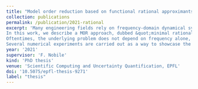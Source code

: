 ```yaml
---
title: "Model order reduction based on functional rational approximants for parametric PDEs with meromorphic structure"
collection: publications
permalink: /publication/2021-rational
excerpt: 'Many engineering fields rely on frequency-domain dynamical systems for the mathematical modeling of physical (electrical/mechanical/etc.) structures. With the growing need for more accurate and reliable results, the computational burden incurred by frequency sweeps has increased too: in many practical cases, a direct frequency-response analysis over a wide range of frequencies is prohibitively expensive. In this respect, model order reduction (MOR) methods are very appealing, as they allow to replace the costly solves of the original problem with a cheap-to-evaluate surrogate model.<br>
In this work, we describe a MOR approach, dubbed &quot;minimal rational interpolation&quot; (MRI), that builds a rational interpolant of the frequency response of the dynamical system. In MRI, we build a surrogate model in a data-driven fashion, starting from only few (very expensive) solves of the original problem at well-chosen frequencies. Notably, we do not need any knowledge of (nor access to) the underlying structure of the original problem, so that MRI can be described as a &quot;non-intrusive&quot; method. We perform a theoretical analysis of MRI, showing that it converges to the exact frequency response in a quasi-optimal way, in an &quot;approximation theory&quot; sense. We also describe how this approach can be complemented by adaptive sampling strategies, which, relying on a posteriori error estimators, automatically select the &quot;best&quot; sampling frequencies.<br>
Oftentimes, the underlying problem does not depend on frequency alone, but also on additional parameters, which might represent uncertain features of the physical system or design parameters that have to be optimized. This is the so-called &quot;parametric&quot; case, which is much more complex than the non-parametric one, especially if a modest number of parameters is involved. As a way to tackle the parametric setting, we propose a MOR approach based on marginalization: we use MRI to build local frequency surrogates at different parameter configurations, and then we combine these local surrogates to obtain a global reduced model. Several issues arise when carrying out this &quot;combination&quot; step. In this thesis, we propose a practical algorithm for this, relying on matching the partial fraction expansions of the local surrogates term-by-term.<br>
Several numerical experiments are carried out as a way to showcase the effectiveness of our proposed approaches, both in the non-parametric and parametric settings. Our &quot;case studies&quot; are selected as simplified versions of problems of practical interest. Notably, we include examples of resonant behavior of mechanical structures with uncertain material properties, and of impedance modeling of distributed electrical circuits with a modest number of design parameters.'
year: '2021'
supervisor: 'F. Nobile'
kind: 'PhD thesis'
venue: 'Scientific Computing and Uncertainty Quantification, EPFL'
doi: '10.5075/epfl-thesis-9271'
label: "thesis"
---
```


